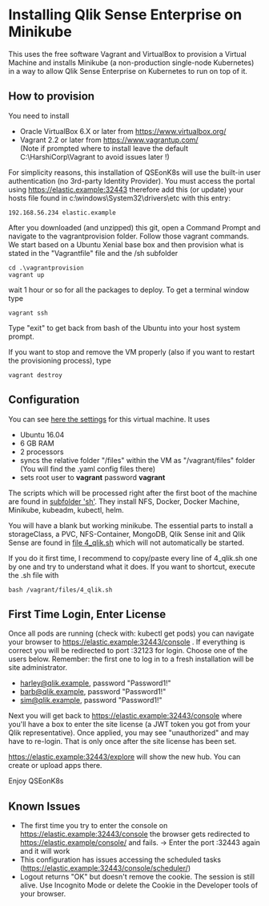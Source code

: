  # Installing Qlik Sense Enterprise on Minikube
 
 This uses the free software Vagrant and VirtualBox to provision a Virtual Machine and installs Minikube (a non-production single-node Kubernetes) in a way to allow Qlik Sense Enterprise on Kubernetes to run on top of it.
 
 ## How to provision 

You need to install 

 - Oracle VirtualBox 6.X or later from https://www.virtualbox.org/
 - Vagrant 2.2 or later from https://www.vagrantup.com/ <br/>(Note if prompted where to install leave the default C:\HarshiCorp\Vagrant to avoid issues later !)

For simplicity reasons, this installation of QSEonK8s will use the built-in user authentication (no 3rd-party Identity Provider). 
You must access the portal using https://elastic.example:32443 therefore add this (or update) your hosts file found in c:\windows\System32\drivers\etc with this entry:
```
192.168.56.234 elastic.example
```
After you downloaded (and unzipped) this git, open a Command Prompt and navigate to the vagrantprovision folder.
Follow those vagrant commands. We start based on a Ubuntu Xenial base box and then provision what is stated in the "Vagrantfile" 
file and the /sh subfolder
``` 
cd .\vagrantprovision
vagrant up
```
wait 1 hour or so for all the packages to deploy. To get a terminal window type
```
vagrant ssh
```
Type "exit" to get back from bash of the Ubuntu into your host system prompt.

If you want to stop and remove the VM properly (also if you want to restart the provisioning process), type
```
vagrant destroy
```

 ## Configuration

You can see <a href="https://github.com/ChristofSchwarz/qs_on_Kubernetes/blob/master/vagrantprovision/Vagrantfile">here the settings</a> for this virtual machine. It uses 
 * Ubuntu 16.04
 * 6 GB RAM
 * 2 processors
 * syncs the relative folder "/files" within the VM as "/vagrant/files" folder (You will find the .yaml config files there) 
 * sets root user to __vagrant__ password __vagrant__

The scripts which will be processed right after the first boot of the machine are found in <a href="https://github.com/ChristofSchwarz/qs_on_Kubernetes/tree/master/vagrantprovision/sh">subfolder 'sh'</a>. They install NFS, Docker, Docker Machine, Minikube, kubeadm, kubectl, helm.

You will have a blank but working minikube. The essential parts to install a storageClass, a PVC, NFS-Container, MongoDB, Qlik Sense init and Qlik Sense are found in <a href="https://github.com/ChristofSchwarz/qs_on_Kubernetes/blob/master/vagrantprovision/sh/4_qlik.sh">file 4_qlik.sh</a> which will not automatically be started. 

If you do it first time, I recommend to copy/paste every line of 4_qlik.sh one by one and try to understand what it does. If you want to shortcut, execute the .sh file with 
```
bash /vagrant/files/4_qlik.sh
```
 ## First Time Login, Enter License
 
Once all pods are running (check with: kubectl get pods) you can navigate your browser to https://elastic.example:32443/console . If everything is correct you will be redirected to port :32123 for login. Choose one of the users below. Remember: the first one to log in to a fresh installation will be site administrator.
  
 * harley@qlik.example, password "Password1!"
 * barb@qlik.example, password "Password1!"
 * sim@qlik.example, password "Password1!"	

Next you will get back to https://elastic.example:32443/console where you'll have a box to enter the site license (a JWT token you got from your Qlik representative). Once applied, you may see "unauthorized" and may have to re-login. That is only once after the site license has been set. 

https://elastic.example:32443/explore will show the new hub. You can create or upload apps there.

Enjoy QSEonK8s

 ## Known Issues
 
 - The first time you try to enter the console on https://elastic.example:32443/console the browser gets redirected to https://elastic.example/console/ and fails. -> Enter the port :32443 again and it will work
 - This configuration has issues accessing the scheduled tasks (https://elastic.example:32443/console/scheduler/)
 - Logout returns "OK" but doesn't remove the cookie. The session is still alive. Use Incognito Mode or delete the Cookie in the Developer tools of your browser.

